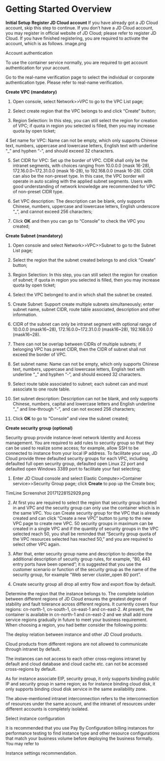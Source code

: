 
# Getting Started Overview

**Initial Setup**
**Register JD Cloud account**
If you have already got a JD Cloud account, skip this step to continue.
If you don’t have a JD Cloud account, you may register in official website of JD Cloud; please refer to register JD Cloud. If you have finished registering, you are required to activate the account, which is as follows. image.png

Account authentication

To use the container service normally, you are required to get account authentication for your account.

Go to the real-name verification page to select the individual or corporate authentication type. Please refer to real-name verification.


**Create VPC (mandatory)**

1. Open console, select Network>>VPC to go to the VPC List page;

2. Select create region that the VPC belongs to and click “Create” button;

3. Region Selection: In this step, you can still select the region for creation of VPC; if quota in region you selected is filled, then you may increase quota by open ticket;

4 Set name for VPC: Name can not be empty, which only supports Chinese text, numbers, uppercase and lowercase letters, English text with underline “_” and hyphen “-”, and should exceed 32 characters.

5. Set CIDR for VPC: Set up the border of VPC. CIDR shall only be the intranet segments, with choices ranging from 10.0.0.0 (mask 16-28), 172.16.0.0~172.31.0.0 (mask 16-28), to 192.168.0.0 (mask 16-28). CIDR can also be the non-preset type. In this case, the VPC border will operate in auto scaling with the applied subnet segments. Users with good understanding of network knowledge are recommended for VPC of non-preset CIDR type.

6. Set VPC description: The description can be blank, only supports Chinese, numbers, uppercase and lowercase letters, English underscore “_”, and cannot exceed 256 characters;

7. Click **OK** and then you can go to “Console” to check the VPC you created;


**Create Subnet (mandatory)**

1. Open console and select Network>>VPC>>Subnet to go to the Subnet List page;

2. Select the region that the subnet created belongs to and click “Create” button;

3. Region Selection: In this step, you can still select the region for creation of subnet; if quota in region you selected is filled, then you may increase quota by open ticket;

4. Select the VPC belonged to and in which shall the subnet be created.

5. Create Subnet: Support create multiple subnets simultaneously; enter subnet name, subnet CIDR, route table associated, description and other information.

6. CIDR of the subnet can only be intranet segment with optional range of 10.0.0.0 (mask16~28), 172.16.0.0~172.31.0.0 (mask16~28), 192.168.0.0 (mask16~28).

7. There can not be overlap between CIDRs of multiple subnets; if belonging VPC has preset CIDR, then the CIDR of subnet shall not exceed the border of VPC.

8. Set subnet name: Name can not be empty, which only supports Chinese text, numbers, uppercase and lowercase letters, English text with underline “_” and hyphen “-”, and should exceed 32 characters.

9. Select route table associated to subnet; each subnet can and must associate to one route table.

10. Set subnet description: Description can not be blank, and only supports Chinese, numbers, capital and lowercase letters and English underline “_” and line-through “-”, and can not exceed 256 characters;

11. Click **OK** to go to “Console” and view the subnet created;


**Create security group (optional)**

Security group provide instance-level network Identity and Access management. You are required to add rules to security group so that they can be used to realize some access; for example, allow SSH to be connected to instance from your local IP address. To facilitate your use, JD Cloud provide three defaulted security groups for each VPC, including defaulted full open security group, defaulted open Linux 22 port and defaulted open Windows 3389 port to facilitate your fast selecting;

1. Enter JD Cloud console and select Elastic Compute>>Container service>>Security Group page; click **Create** to pop up the Create box;

TimLine Screenshot 20171228152929.png

2. At first you are required to select the region that security group located in and VPC and the security group can only use the container which is in the same VPC. You can Create security group for the VPC that is already created and can click “Create a new VPC” button to jump to the new VPC page to create new VPC. 50 security groups in maximum can be created in a single VPC and if the quantity of security groups in the VPC selected reach 50, you shall be reminded that “Security group quota of the VPC resources selected has reached 50,” and you are required to select other VPC again.

3. After that, enter security group name and description to describe the additional description of security group rules, for example, “80, 443 entry ports have been opened”; it is suggested that you use the customer scenario or function of the security group as the name of the security group, for example “Web server cluster_open 80 port”.

4. Create security group all drop all entry flow and export flow by default.



Determine the region that the instance belongs to.
The complete isolation between different regions of JD Cloud ensures the greatest degree of stability and fault tolerance across different regions. It currently covers four regions: cn-north-1, cn-south-1, cn-east-1 and cn-east-2. At present, the container is available in cn-north-1 and cn-east-2 and we shall add more service regions gradually in future to meet your business requirement.
When choosing a region, you had better consider the following points:


The deploy relation between instance and other JD Cloud products.

Cloud products from different regions are not allowed to communicate through intranet by default.

The instances can not access to each other cross-regions intranet by default and cloud database and cloud cache etc. can not be accessed cross-regions by default.

As for instance associate EIP, security group, it only supports binding public IP and security group in same region; as for instance binding cloud disk, it only supports binding cloud disk service in the same availability zone.

The above-mentioned intranet interconnection refers to the interconnection of resources under the same account, and the intranet of resources under different accounts is completely isolated.



Select instance configuration

It is recommended that you use Pay By Configuration billing instances for performance testing to find instance type and other resource configurations that match your business volume before deploying the business formally. You may refer to

Instance settings recommendation.